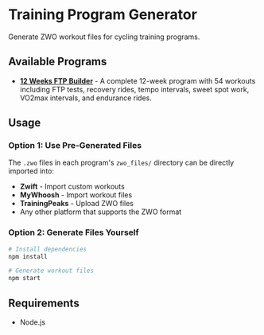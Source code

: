 # Training Program Generator

Generate ZWO workout files for cycling training programs.

## Available Programs

- **[12 Weeks FTP Builder](programs/12_weeks_ftp_builder/)** - A complete 12-week program with 54 workouts including FTP tests, recovery rides, tempo intervals, sweet spot work, VO2max intervals, and endurance rides.

## Usage

### Option 1: Use Pre-Generated Files

The `.zwo` files in each program's `zwo_files/` directory can be directly imported into:
- **Zwift** - Import custom workouts
- **MyWhoosh** - Import workout files
- **TrainingPeaks** - Upload ZWO files
- Any other platform that supports the ZWO format

### Option 2: Generate Files Yourself

```bash
# Install dependencies
npm install

# Generate workout files
npm start
```

## Requirements

- Node.js

